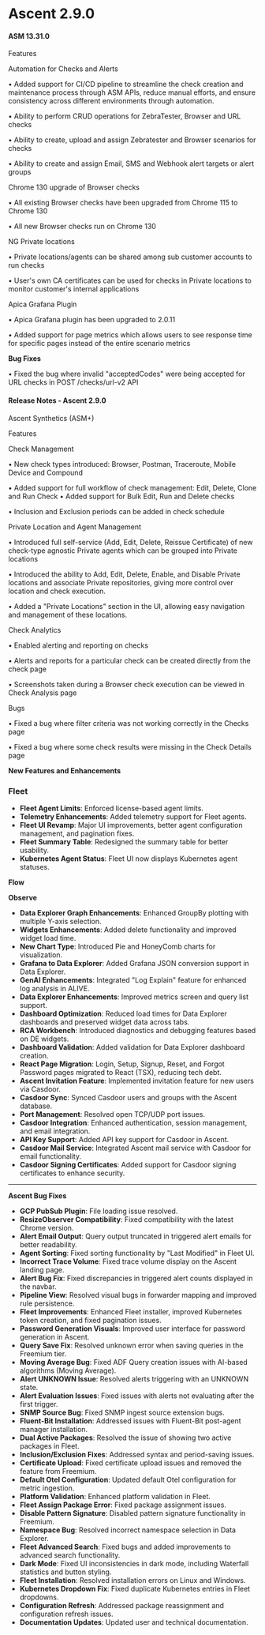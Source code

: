 # Ascent 2.9.0

#### **ASM 13.31.0**

Features

Automation for Checks and Alerts&#x20;

• Added support for CI/CD pipeline to streamline the check creation and maintenance process through ASM APIs, reduce manual efforts, and ensure consistency across different environments through automation.&#x20;

• Ability to perform CRUD operations for ZebraTester, Browser and URL checks&#x20;

• Ability to create, upload and assign Zebratester and Browser scenarios for checks&#x20;

• Ability to create and assign Email, SMS and Webhook alert targets or alert groups

Chrome 130 upgrade of Browser checks&#x20;

• All existing Browser checks have been upgraded from Chrome 115 to Chrome 130

• All new Browser checks run on Chrome 130

NG Private locations&#x20;

• Private locations/agents can be shared among sub customer accounts to run checks

• User's own CA certificates can be used for checks in Private locations to monitor customer's internal applications

Apica Grafana Plugin&#x20;

• Apica Grafana plugin has been upgraded to 2.0.11&#x20;

• Added support for page metrics which allows users to see response time for specific pages instead of the entire scenario metrics

**Bug Fixes**

• Fixed the bug where invalid "acceptedCodes" were being accepted for URL checks in POST /checks/url-v2 API

#### Release Notes - Ascent 2.9.0

Ascent Synthetics (ASM+)

Features

Check Management&#x20;

• New check types introduced: Browser, Postman, Traceroute, Mobile Device and Compound&#x20;

• Added support for full workflow of check management: Edit, Delete, Clone and Run Check • Added support for Bulk Edit, Run and Delete checks&#x20;

• Inclusion and Exclusion periods can be added in check schedule

Private Location and Agent Management&#x20;

• Introduced full self-service (Add, Edit, Delete, Reissue Certificate) of new check-type agnostic Private agents which can be grouped into Private locations&#x20;

• Introduced the ability to Add, Edit, Delete, Enable, and Disable Private locations and associate Private repositories, giving more control over location and check execution.&#x20;

• Added a "Private Locations" section in the UI, allowing easy navigation and management of these locations.

Check Analytics&#x20;

• Enabled alerting and reporting on checks&#x20;

• Alerts and reports for a particular check can be created directly from the check page&#x20;

• Screenshots taken during a Browser check execution can be viewed in Check Analysis page

Bugs&#x20;

• Fixed a bug where filter criteria was not working correctly in the Checks page&#x20;

• Fixed a bug where some check results were missing in the Check Details page

**New Features and Enhancements**

### Fleet

* **Fleet Agent Limits**: Enforced license-based agent limits.&#x20;
* **Telemetry Enhancements**: Added telemetry support for Fleet agents.
* **Fleet UI Revamp**: Major UI improvements, better agent configuration management, and pagination fixes.
* **Fleet Summary Table**: Redesigned the summary table for better usability.
* **Kubernetes Agent Status**: Fleet UI now displays Kubernetes agent statuses.

**Flow**

**Observe**

* **Data Explorer Graph Enhancements**: Enhanced GroupBy plotting with multiple Y-axis selection.
* **Widgets Enhancements**: Added delete functionality and improved widget load time.
* **New Chart Type**: Introduced Pie and HoneyComb charts for visualization.
* **Grafana to Data Explorer**: Added Grafana JSON conversion support in Data Explorer.
* **GenAI Enhancements**: Integrated "Log Explain" feature for enhanced log analysis in ALIVE.
* **Data Explorer Enhancements**: Improved metrics screen and query list support.
* **Dashboard Optimization**: Reduced load times for Data Explorer dashboards and preserved widget data across tabs.
* **RCA Workbench**: Introduced diagnostics and debugging features based on DE widgets.
* **Dashboard Validation**: Added validation for Data Explorer dashboard creation.
* **React Page Migration**: Login, Setup, Signup, Reset, and Forgot Password pages migrated to React (TSX), reducing tech debt.
* **Ascent Invitation Feature**: Implemented invitation feature for new users via Casdoor.
* **Casdoor Sync**: Synced Casdoor users and groups with the Ascent database.
* **Port Management**: Resolved open TCP/UDP port issues.
* **Casdoor Integration**: Enhanced authentication, session management, and email integration.
* **API Key Support**: Added API key support for Casdoor in Ascent.
* **Casdoor Mail Service**: Integrated Ascent mail service with Casdoor for email functionality.
* **Casdoor Signing Certificates**: Added support for Casdoor signing certificates to enhance security.

***

**Ascent Bug Fixes**

* **GCP PubSub Plugin**: File loading issue resolved.
* **ResizeObserver Compatibility**: Fixed compatibility with the latest Chrome version.
* **Alert Email Output**: Query output truncated in triggered alert emails for better readability.
* **Agent Sorting**: Fixed sorting functionality by "Last Modified" in Fleet UI.
* **Incorrect Trace Volume**: Fixed trace volume display on the Ascent landing page.
* **Alert Bug Fix**: Fixed discrepancies in triggered alert counts displayed in the navbar.
* **Pipeline View**: Resolved visual bugs in forwarder mapping and improved rule persistence.
* **Fleet Improvements**: Enhanced Fleet installer, improved Kubernetes token creation, and fixed pagination issues.
* **Password Generation Visuals**: Improved user interface for password generation in Ascent.
* **Query Save Fix**: Resolved unknown error when saving queries in the Freemium tier.
* **Moving Average Bug**: Fixed ADF Query creation issues with AI-based algorithms (Moving Average).
* **Alert UNKNOWN Issue**: Resolved alerts triggering with an UNKNOWN state.
* **Alert Evaluation Issues**: Fixed issues with alerts not evaluating after the first trigger.
* **SNMP Source Bug**: Fixed SNMP ingest source extension bugs.
* **Fluent-Bit Installation**: Addressed issues with Fluent-Bit post-agent manager installation.
* **Dual Active Packages**: Resolved the issue of showing two active packages in Fleet.
* **Inclusion/Exclusion Fixes**: Addressed syntax and period-saving issues.
* **Certificate Upload**: Fixed certificate upload issues and removed the feature from Freemium.
* **Default Otel Configuration**: Updated default Otel configuration for metric ingestion.
* **Platform Validation**: Enhanced platform validation in Fleet.
* **Fleet Assign Package Error**: Fixed package assignment issues.
* **Disable Pattern Signature**: Disabled pattern signature functionality in Freemium.
* **Namespace Bug**: Resolved incorrect namespace selection in Data Explorer.
* **Fleet Advanced Search**: Fixed bugs and added improvements to advanced search functionality.
* **Dark Mode**: Fixed UI inconsistencies in dark mode, including Waterfall statistics and button styling.
* **Fleet Installation**: Resolved installation errors on Linux and Windows.
* **Kubernetes Dropdown Fix**: Fixed duplicate Kubernetes entries in Fleet dropdowns.
* **Configuration Refresh**: Addressed package reassignment and configuration refresh issues.
* **Documentation Updates**: Updated user and technical documentation.

